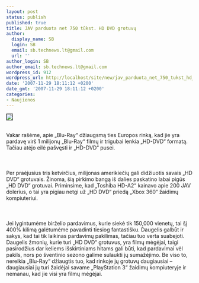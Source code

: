 ```yaml
---
layout: post
status: publish
published: true
title: JAV parduota net 750 tūkst. HD DVD grotuvų
author:
  display_name: SB
  login: SB
  email: sb.technews.lt@gmail.com
  url: ''
author_login: SB
author_email: sb.technews.lt@gmail.com
wordpress_id: 912
wordpress_url: http://localhost/site/new/jav_parduota_net_750_tukst_hd_dvd_grotuvu/
date: '2007-11-29 18:11:12 +0200'
date_gmt: '2007-11-29 18:11:12 +0200'
categories:
- Naujienos
---
```

<div class="imgright"><img src="http://tbn0.google.com/images?q=tbn:ozDU9FV_gWui0M:http://technabob.com/blog/wp-content/uploads/2006/12/toshiba_hd-a2_hd_dvd_player.jpg" border="1"></div>
<p><br>Vakar rašėme, apie „Blu-Ray“ džiaugsmą ties Europos rinką, kad jie yra pardavę virš 1 milijonų „Blu-Ray“ filmų ir trigubai lenkia „HD-DVD“ formatą. Tačiau atėjo eilė pašvęsti ir „HD-DVD“ pusei.<br />
<br><br />
<br>Per praėjusius tris ketvirčius, milijonas amerikiečių gali didžiuotis savais „HD DVD“ grotuvais. Žinoma, šią pirkimo bangą iš dalies paskatino labai pigūs „HD DVD“ grotuvai. Priminsime, kad „Toshiba HD-A2“ kainavo apie 200 JAV dolerius, o tai yra pigiau netgi už „HD DVD“ priedą „Xbox 360“ žaidimų kompiuteriui.<br />
<br><br />
<br>Jei lygintumėme birželio pardavimus, kurie siekė tik 150,000 vienetų, tai šį 400% kilimą galėtumėme pavadinti tiesiog fantastišku. Daugelis galbūt ir sakys, kad tai tik laikinas pardavimų pakilimas, tačiau tuo verta suabejoti. Daugelis žmonių, kurie turi „HD DVD“ grotuvus, yra filmų mėgėjai, taigi pasirodžius dar keliems išskirtiniams hitams gali būti, kad pardavimai vėl pakils, nors po šventinio sezono galime sulaukti jų sumažėjimo. Be viso to, nereikia „Blu-Ray“ džiaugtis tuo, kad rinkoje jų grotuvų daugiausiai – daugiausiai jų turi žaidėjai savame „PlayStation 3“ žaidimų kompiuteryje ir nemanau, kad jie visi yra filmų mėgėjai.<br />
<br></p>
